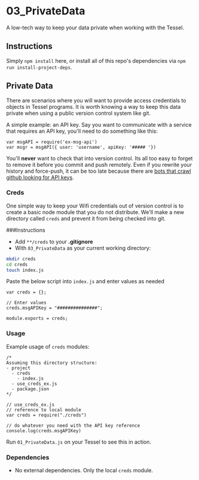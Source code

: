 # 03_PrivateData
A low-tech way to keep your data private when working with the Tessel.

## Instructions
Simply `npm install` here, or install all of this repo's dependencies via `npm run install-project-deps`.

## Private Data
There are scenarios where you will want to provide access credentials to objects in Tessel programs. It is worth knowing a way to keep this data private when using a public version control system like git.

A simple example: an API key. Say you want to communicate with a service that requires an API key, you'll need to do something like this:
```node
var msgAPI = require('ex-msg-api')
var msgr = msgAPI({ user: 'username', apiKey: '##### '})
```

You'll **never** want to check that into version control. Its all too easy to forget to remove it before you commit and push remotely. Even if you rewrite your history and force-push, it can be too late because there are [bots that crawl github looking for API keys](http://www.devfactor.net/2014/12/30/2375-amazon-mistake/).

### Creds
One simple way to keep your Wifi credentials out of version control is to create a basic
node module that you do not distribute. We'll make a new directory called `creds` and
prevent it from being checked into git.

###Instructions
- Add `**/creds` to your **.gitignore**
- With `03_PrivateData` as your current working directory:
```sh
mkdir creds
cd creds
touch index.js
```

Paste the below script into `index.js` and enter values as needed
```node
var creds = {};

// Enter values
creds.msgAPIKey = "###############";

module.exports = creds;
```

### Usage
Example usage of `creds` modules:
```node
/*
Assuming this directory structure:
- project
  - creds
    - index.js
  - use_creds_ex.js
  - package.json
*/

// use_creds_ex.js
// reference to local module
var creds = require("./creds")

// do whatever you need with the API key reference
console.log(creds.msgAPIKey)
```

Run `01_PrivateData.js` on your Tessel to see this in action.

### Dependencies
- No external dependencies. Only the local `creds` module.
